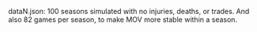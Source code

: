 dataN.json: 100 seasons simulated with no injuries, deaths, or trades. And also 82 games per season, to make MOV more stable within a season.
